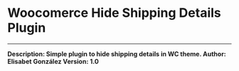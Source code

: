 # Woocomerce Hide Shipping Details Plugin
---
**Description: Simple plugin to hide shipping details in WC theme.
Author: Elisabet González
Version: 1.0**

